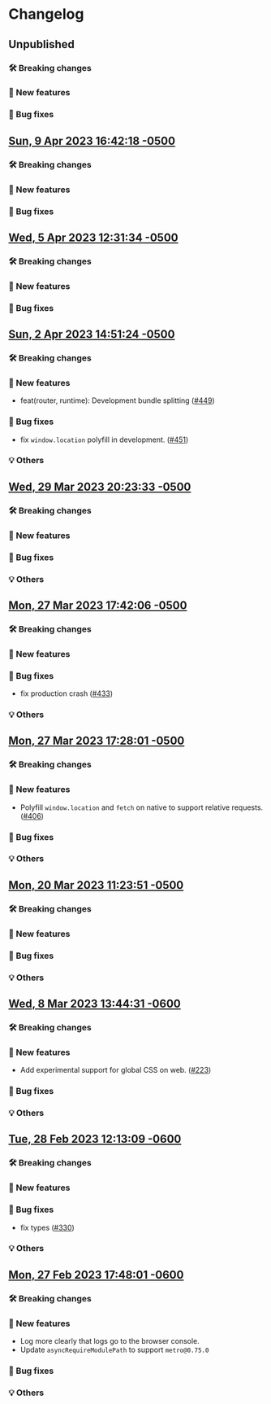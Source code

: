 # Changelog

## Unpublished

### 🛠 Breaking changes

### 🎉 New features

### 🐛 Bug fixes

## [Sun, 9 Apr 2023 16:42:18 -0500](https://github.com/expo/router/commit/ec6f6ecf15063bccf062307b0fcd350933956479)

### 🛠 Breaking changes

### 🎉 New features

### 🐛 Bug fixes

## [Wed, 5 Apr 2023 12:31:34 -0500](https://github.com/expo/router/commit/ad5d734485e00468d39955d16b4af0e2ac1a6fbf)

### 🛠 Breaking changes

### 🎉 New features

### 🐛 Bug fixes

## [Sun, 2 Apr 2023 14:51:24 -0500](https://github.com/expo/router/commit/02141fa8a06cbeaa165565a58de4d0727c0f8990)

### 🛠 Breaking changes

### 🎉 New features

- feat(router, runtime): Development bundle splitting ([#449](https://github.com/expo/router/issues/449))

### 🐛 Bug fixes

- fix `window.location` polyfill in development. ([#451](https://github.com/expo/router/issues/451))

### 💡 Others

## [Wed, 29 Mar 2023 20:23:33 -0500](https://github.com/expo/router/commit/217bb34d40e3c62d2aaf08042ac3ecdb63a40807)

### 🛠 Breaking changes

### 🎉 New features

### 🐛 Bug fixes

### 💡 Others

## [Mon, 27 Mar 2023 17:42:06 -0500](https://github.com/expo/router/commit/52deb844568548eb6be0a217b7f0c7cbdf97ba89)

### 🛠 Breaking changes

### 🎉 New features

### 🐛 Bug fixes

- fix production crash ([#433](https://github.com/expo/router/issues/433))

### 💡 Others

## [Mon, 27 Mar 2023 17:28:01 -0500](https://github.com/expo/router/commit/8e9123dbe0b6b817f49be87e1f7215bcb8bbe368)

### 🛠 Breaking changes

### 🎉 New features

- Polyfill `window.location` and `fetch` on native to support relative requests. ([#406](https://github.com/expo/router/issues/406))

### 🐛 Bug fixes

### 💡 Others

## [Mon, 20 Mar 2023 11:23:51 -0500](https://github.com/expo/router/commit/ebba591b2e1cc30279da1309a8a77ce044dc18b9)

### 🛠 Breaking changes

### 🎉 New features

### 🐛 Bug fixes

### 💡 Others

## [Wed, 8 Mar 2023 13:44:31 -0600](https://github.com/expo/router/commit/847d4e0e958af928a8ed679ae7df8e352ffa00cb)

### 🛠 Breaking changes

### 🎉 New features

- Add experimental support for global CSS on web. ([#223](https://github.com/expo/router/issues/223))

### 🐛 Bug fixes

### 💡 Others

## [Tue, 28 Feb 2023 12:13:09 -0600](https://github.com/expo/router/commit/a61fe6dfed89f52d69fdd226278f58ec3a8dfa19)

### 🛠 Breaking changes

### 🎉 New features

### 🐛 Bug fixes

- fix types ([#330](https://github.com/expo/router/issues/330))

### 💡 Others

## [Mon, 27 Feb 2023 17:48:01 -0600](https://github.com/expo/router/commit/3b757523236e2f2f23d7c5b874155c806313eadc)

### 🛠 Breaking changes

### 🎉 New features

- Log more clearly that logs go to the browser console.
- Update `asyncRequireModulePath` to support `metro@0.75.0`

### 🐛 Bug fixes

### 💡 Others
